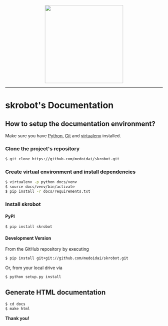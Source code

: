 <div align="center"><img src="https://github.com/medoidai/skrobot/raw/master/static/skrobot-logo.png" width="250px;" /></div>

-----------------

# skrobot's Documentation

## How to setup the documentation environment?

Make sure you have [Python](https://www.python.org/), [Git](https://git-scm.com/) and [virtualenv](https://pypi.org/project/virtualenv/) installed.

### Clone the project's repository

```sh
$ git clone https://github.com/medoidai/skrobot.git
```

### Create virtual environment and install dependencies

```sh
$ virtualenv -p python docs/venv
$ source docs/venv/bin/activate
$ pip install -r docs/requirements.txt
```

### Install skrobot

#### PyPI

```sh
$ pip install skrobot
```

#### Development Version

From the GitHub repository by executing

```sh
$ pip install git+git://github.com/medoidai/skrobot.git
```

Or, from your local drive via

```sh
$ python setup.py install
```

## Generate HTML documentation

```sh
$ cd docs
$ make html
```

**Thank you!**
